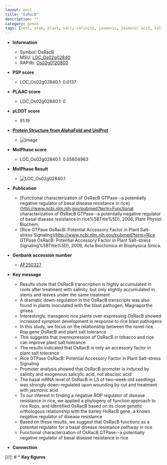 ```yaml
---
layout: post
title: "OsRacB"
description: ""
category: genes
tags: [root, stem, blast, salt, salinity, jasmonic, jasmonic acid, salt tolerance, salicylic acid, disease, disease resistance, seedling]
---
```


* **Information**  
    + Symbol: OsRacB  
    + MSU: [LOC_Os02g02840](http://rice.plantbiology.msu.edu/cgi-bin/ORF_infopage.cgi?orf=LOC_Os02g02840)  
    + RAPdb: [Os02g0120800](http://rapdb.dna.affrc.go.jp/viewer/gbrowse_details/irgsp1?name=Os02g0120800)  

* **PSP score**  
    + LOC_Os02g02840.1: 0.0137 

* **PLAAC score**  
    + LOC_Os02g02840.1: 0 

* **pLDDT score**
    + 91.19

* **[Protein Structure from AlphaFold and UniProt](https://www.uniprot.org/uniprotkb/Q6ZHA3/entry#structure)**
    + ![image](https://ricepsp.github.io/images/Q6/AF-Q6ZHA3-F1.png)

* **MolPhase score**
    + LOC_Os02g02840.1: 0.05604963

* **MolPhase Result**
    + ![LOC_Os02g02840.1](https://304243504.github.io/Pictures/LOC_Os02g/LOC_Os02g02840.1.png)

* **Publication**  
    + [Functional characterization of OsRacB GTPase--a potentially negative regulator of basal disease resistance in rice](http://www.ncbi.nlm.nih.gov/pubmed?term=Functional characterization of OsRacB GTPase--a potentially negative regulator of basal disease resistance in rice%5BTitle%5D), 2006, Plant Physiol Biochem.
    + [Rice GTPase OsRacB: Potential Accessory Factor in Plant Salt-stress Signaling](http://www.ncbi.nlm.nih.gov/pubmed?term=Rice GTPase OsRacB: Potential Accessory Factor in Plant Salt-stress Signaling%5BTitle%5D), 2006, Acta Biochimica et Biophysica Sinica.

* **Genbank accession number**  
    + [AF250327](http://www.ncbi.nlm.nih.gov/nuccore/AF250327)

* **Key message**  
    + Results show that OsRacB transcription is highly accumulated in roots after treatment with salinity, but only slightly accumulated in stems and leaves under the same treatment
    + A dramatic down-regulation in the OsRacB transcripts was also found in plants inoculated with the blast pathogen, Magnaporthe grisea
    + Interestingly, transgenic rice plants over-expressing OsRacB showed increased symptom development in response to rice blast pathogens
    + In this study, we focus on the relationship between the novel rice Rop gene OsRacB and plant salt tolerance
    + This suggests that overexpression of OsRacB in tobacco and rice can improve plant salt tolerance
    + The results indicated that OsRacB is only an accessory factor in plant salt tolerance
    + Rice GTPase OsRacB: Potential Accessory Factor in Plant Salt-stress Signaling
    + Promoter analysis showed that OsRacB promoter is induced by salinity and exogenous salicylic acid, not abscisic acid
    + The basal mRNA level of OsRacB in LS of two-week-old seedlings was strongly down-regulated upon wounding by cut and treatment with jasmonic acid
    + To our interest in finding a negative ROP regulator of disease resistance in rice, we applied a phylogeny of function approach to rice Rops, and identified OsRacB based on its close genetic orthologous relationship with the barley HvRacB gene, a known negative regulator of disease resistance
    + Based on these results, we suggest that OsRacB functions as a potential regulator for a basal disease resistance pathway in rice
    + Functional characterization of OsRacB GTPase--a potentially negative regulator of basal disease resistance in rice

* **Connection**  

[//]: # * **Key figures**  


